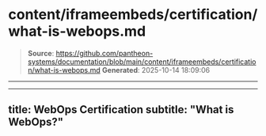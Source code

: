 # content/iframeembeds/certification/what-is-webops.md

> **Source**: https://github.com/pantheon-systems/documentation/blob/main/content/iframeembeds/certification/what-is-webops.md
> **Generated**: 2025-10-14 18:09:06

---

---
title: WebOps Certification
subtitle: "What is WebOps?"
---

<Partial file="certification-guide/what-is-webops.md" />
